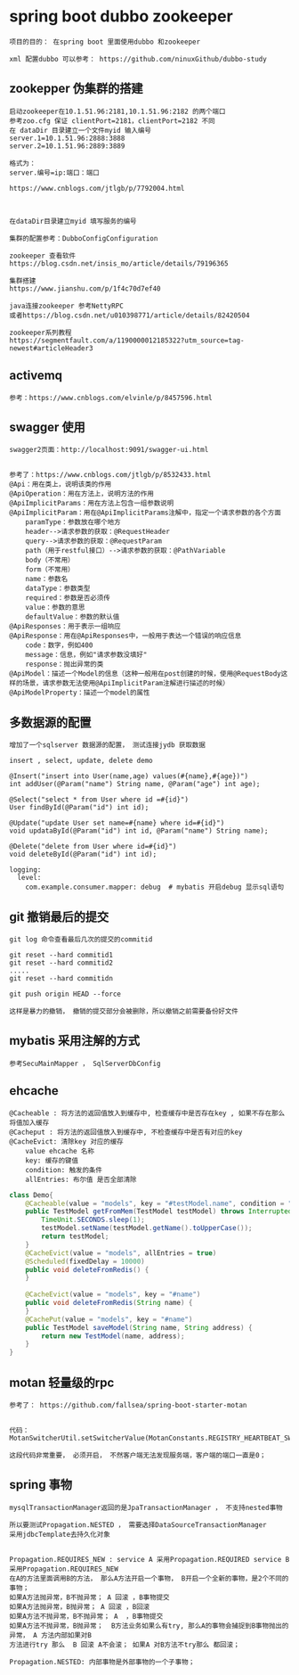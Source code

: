 

# spring boot dubbo zookeeper
    项目的目的： 在spring boot 里面使用dubbo 和zookeeper
    
    xml 配置dubbo 可以参考： https://github.com/ninuxGithub/dubbo-study
    

## zookepper 伪集群的搭建
    启动zookeeper在10.1.51.96:2181,10.1.51.96:2182 的两个端口
    参考zoo.cfg 保证 clientPort=2181，clientPort=2182 不同  
    在 dataDir 目录建立一个文件myid 输入编号
    server.1=10.1.51.96:2888:3888
    server.2=10.1.51.96:2889:3889
    
    格式为：
    server.编号=ip:端口：端口

    https://www.cnblogs.com/jtlgb/p/7792004.html
    
    
    
    在dataDir目录建立myid 填写服务的编号
    
    集群的配置参考：DubboConfigConfiguration
    
    zookeeper 查看软件
    https://blog.csdn.net/insis_mo/article/details/79196365
    
    集群搭建
    https://www.jianshu.com/p/1f4c70d7ef40
    
    java连接zookeeper 参考NettyRPC
    或者https://blog.csdn.net/u010398771/article/details/82420504
    
    zookeeper系列教程
    https://segmentfault.com/a/1190000012185322?utm_source=tag-newest#articleHeader3
    
    
## activemq 
    参考：https://www.cnblogs.com/elvinle/p/8457596.html
    
    
    

## swagger 使用
    
    swagger2页面：http://localhost:9091/swagger-ui.html
    

    参考了：https://www.cnblogs.com/jtlgb/p/8532433.html
    @Api：用在类上，说明该类的作用
    @ApiOperation：用在方法上，说明方法的作用
    @ApiImplicitParams：用在方法上包含一组参数说明
    @ApiImplicitParam：用在@ApiImplicitParams注解中，指定一个请求参数的各个方面
        paramType：参数放在哪个地方
        header-->请求参数的获取：@RequestHeader
        query-->请求参数的获取：@RequestParam
        path（用于restful接口）-->请求参数的获取：@PathVariable
        body（不常用）
        form（不常用）
        name：参数名
        dataType：参数类型
        required：参数是否必须传
        value：参数的意思
        defaultValue：参数的默认值
    @ApiResponses：用于表示一组响应
    @ApiResponse：用在@ApiResponses中，一般用于表达一个错误的响应信息
        code：数字，例如400
        message：信息，例如"请求参数没填好"
        response：抛出异常的类
    @ApiModel：描述一个Model的信息（这种一般用在post创建的时候，使用@RequestBody这样的场景，请求参数无法使用@ApiImplicitParam注解进行描述的时候）
    @ApiModelProperty：描述一个model的属性    
    
    
    
## 多数据源的配置
    增加了一个sqlserver 数据源的配置， 测试连接jydb 获取数据
    
    insert , select, update, delete demo
    
    @Insert("insert into User(name,age) values(#{name},#{age})")
    int addUser(@Param("name") String name, @Param("age") int age);

    @Select("select * from User where id =#{id}")
    User findById(@Param("id") int id);

    @Update("update User set name=#{name} where id=#{id}")
    void updataById(@Param("id") int id, @Param("name") String name);

    @Delete("delete from User where id=#{id}")
    void deleteById(@Param("id") int id);
    
    logging:
      level:
        com.example.consumer.mapper: debug  # mybatis 开启debug 显示sql语句
        
        
        
## git 撤销最后的提交

    git log 命令查看最后几次的提交的commitid
    
    git reset --hard commitid1
    git reset --hard commitid2
    .....
    git reset --hard commitidn
    
    git push origin HEAD --force
    
    这样是暴力的撤销， 撤销的提交部分会被删除，所以撤销之前需要备份好文件
    

## mybatis 采用注解的方式

    参考SecuMainMapper ， SqlServerDbConfig  
    
## ehcache
    @Cacheable : 将方法的返回值放入到缓存中, 检查缓存中是否存在key , 如果不存在那么将值加入缓存
    @Cacheput : 将方法的返回值放入到缓存中, 不检查缓存中是否有对应的key
    @CacheEvict: 清除key 对应的缓存
        value ehcache 名称
        key: 缓存的键值
        condition: 触发的条件
        allEntries: 布尔值 是否全部清除  


```java
class Demo{
    @Cacheable(value = "models", key = "#testModel.name", condition = "#testModel.address !=  '' ")
    public TestModel getFromMem(TestModel testModel) throws InterruptedException {
        TimeUnit.SECONDS.sleep(1);
        testModel.setName(testModel.getName().toUpperCase());
        return testModel;
    }
    @CacheEvict(value = "models", allEntries = true)
    @Scheduled(fixedDelay = 10000)
    public void deleteFromRedis() {
    }
 
    @CacheEvict(value = "models", key = "#name")
    public void deleteFromRedis(String name) {
    }
    @CachePut(value = "models", key = "#name")
    public TestModel saveModel(String name, String address) {
        return new TestModel(name, address);
    }
}
```



## motan 轻量级的rpc
    参考了： https://github.com/fallsea/spring-boot-starter-motan
    
    
    代码：
    MotanSwitcherUtil.setSwitcherValue(MotanConstants.REGISTRY_HEARTBEAT_SWITCHER,true);
    
    这段代码非常重要， 必须开启， 不然客户端无法发现服务端，客户端的端口一直是0；
    
    
## spring 事物
    mysqlTransactionManager返回的是JpaTransactionManager ， 不支持nested事物
    
    所以要测试Propagation.NESTED ， 需要选择DataSourceTransactionManager
    采用jdbcTemplate去持久化对象
    
    
    Propagation.REQUIRES_NEW : service A 采用Propagation.REQUIRED service B 采用Propagation.REQUIRES_NEW 
    在A的方法里面调用B的方法， 那么A方法开启一个事物， B开启一个全新的事物，是2个不同的事物；
    如果A方法抛异常，B不抛异常； A 回滚 ，B事物提交
    如果A方法抛异常，B抛异常； A 回滚 ，B回滚
    如果A方法不抛异常，B不抛异常； A  ，B事物提交
    如果A方法不抛异常，B抛异常；  B方法业务如果么有try, 那么A的事物会捕捉到B事物抛出的异常， A 方法内部如果对B
    方法进行try 那么  B 回滚 A不会滚； 如果A 对B方法不try那么 都回滚；
    
    Propagation.NESTED: 内部事物是外部事物的一个子事物；
    
    
